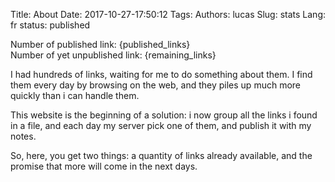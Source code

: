 Title: About
Date: 2017-10-27-17:50:12
Tags: 
Authors: lucas
Slug: stats
Lang: fr
status: published

Number of published link: {published_links}  
Number of yet unpublished link: {remaining_links}  

  

I had hundreds of links, waiting for me to do something about them.
I find them every day by browsing on the web,
and they piles up much more quickly than i can handle them.

This website is the beginning of a solution:
i now group all the links i found in a file,
and each day my server pick one of them,
and publish it with my notes.

So, here, you get two things: a quantity of links already available,
and the promise that more will come in the next days.
